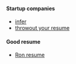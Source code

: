 #### Startup companies
- [infer](https://www.infer.com/)
- [throwout your resume](http://throw-out-your-resume.com/)
 
#### Good resume 
- [Ron resume ](http://www.flownet.com/ron/resume.html)

